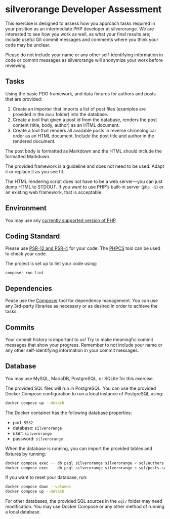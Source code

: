 # silverorange Developer Assessment

This exercise is designed to assess how you approach tasks required in your
position as an intermediate PHP developer at silverorange. We are interested to
see how you work as well, as what your final results are; include useful Git
commit messages and comments where you think your code may be unclear.

Please do not include your name or any other self-identifying information in
code or commit messages as silverorange will anonymize your work before
reviewing.

## Tasks

Using the basic PDO framework, and data fixtures for authors and posts that are
provided:

1.  Create an importer that imports a list of post files (examples are provided
    in the `data` folder) into the database.
2.  Create a tool that given a post id from the database, renders the post
    content (title, body, author) as an HTML document.
3.  Create a tool that renders all available posts in reverse chronological
    order as an HTML document. Include the post title and author in the rendered
    document.

The post body is formatted as Markdown and the HTML should include the
formatted Markdown.

The provided framework is a guideline and does not need to be used. Adapt it or
replace it as you see fit.

The HTML rendering script does not have to be a web server—you can just dump
HTML to STDOUT. If you want to use PHP's built-in server (`php -S`) or an
existing web framework, that is acceptable.

## Environment

You may use any
[currently supported version of PHP](https://www.php.net/supported-versions.php).

## Coding Standard

Please use [PSR-12 and PSR-4](http://www.php-fig.org/psr/) for your code. The
[PHPCS](https://github.com/squizlabs/PHP_CodeSniffer) tool can be used to check
your code.

The project is set up to lint your code using:

```
composer run lint
```

## Dependencies

Pease use the [Composer](https://getcomposer.org/) tool for dependency
management. You can use any 3rd-party libraries as necessary or as desired in
order to achieve the tasks.

## Commits

Your commit history is important to us! Try to make meaningful commit messages
that show your progress. Remember to not include your name or any other
self-identifying information in your commit messages.

## Database

You may use MySQL, MariaDB, PostgreSQL, or SQLite for this exercise.

The provided SQL files will run in PostgreSQL. You can use the provided
Docker Compose configuration to run a local instance of PostgreSQL using:

```sh
docker compose up --detach
```

The Docker container has the following database properties:

- port: `5532`
- database: `silverorange`
- user: `silverorange`
- password: `silverorange`

When the database is running, you can import the provided tables and fixtures
by running:

```sh
docker compose exec -- db psql silverorange silverorange < sql/authors.sql
docker compose exec -- db psql silverorange silverorange < sql/posts.sql
```

If you want to reset your database, run:

```sh
docker compose down --volumes
docker compose up --detach
```

For other databases, the provided SQL sources in the `sql/` folder may need modification. You may
use Docker Compose or any other method of running a local database.
